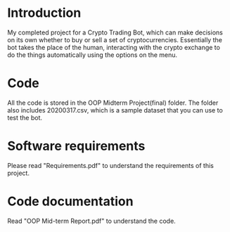 # Introduction
My completed project for a Crypto Trading Bot, which can make decisions on its own whether to buy or sell a set of cryptocurrencies. Essentially the bot takes the place of the human, interacting with the crypto exchange to do the things automatically using the options on the menu.

# Code
All the code is stored in the OOP Midterm Project(final) folder. The folder also includes 20200317.csv, which is a sample dataset that you can use to test the bot.

# Software requirements
Please read "Requirements.pdf" to understand the requirements of this project. 

# Code documentation
Read "OOP Mid-term Report.pdf" to understand the code. 

